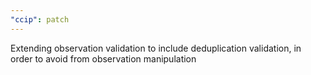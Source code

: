 ```yaml
---
"ccip": patch
---
```


Extending observation validation to include deduplication validation, in order to avoid from observation manipulation
